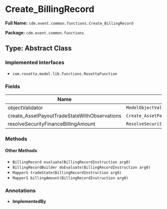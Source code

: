 # Create_BillingRecord

**Full Name:** `cdm.event.common.functions.Create_BillingRecord`

**Package:** `cdm.event.common.functions`

## Type: Abstract Class

### Implemented Interfaces

- `com.rosetta.model.lib.functions.RosettaFunction`

### Fields

| Name | Type | Description |
|------|------|-------------|
| objectValidator | `ModelObjectValidator` |  |
| create_AssetPayoutTradeStateWithObservations | `Create_AssetPayoutTradeStateWithObservations` |  |
| resolveSecurityFinanceBillingAmount | `ResolveSecurityFinanceBillingAmount` |  |

### Methods

#### Other Methods

- `BillingRecord evaluate(BillingRecordInstruction arg0)`
- `BillingRecordBuilder doEvaluate(BillingRecordInstruction arg0)`
- `MapperS tradeState(BillingRecordInstruction arg0)`
- `MapperS billingAmount(BillingRecordInstruction arg0)`

### Annotations

- **ImplementedBy**

